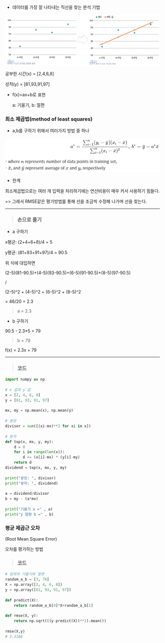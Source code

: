 - 데이터를 가장 잘 나타내는 직선을 찾는 분석 기법

![](.\src\image-20200717215739153.png)



공부한 시간(x) = [2,4,6,8]

성적(y) 			= [81,93,91,97]



- f(x)=ax+b로 표현

  a: 기울기, b: 절편



### 최소 제곱법(method of least squares)

- a,b를 구하기 위해서 여러가지 방법 중 하나

![](./src/image-20200717220409008.png)

- 한계

최소제곱법으로는 여러 개 입력을 처리하기에는 연산비용이 매우 커서 사용하기 힘들다.

=> 그래서 RMSE같은 평가방법를 통해 선을 조금씩 수정해 나가며 선을 찾는다.



---



> ### 손으로 풀기

- a 구하기

x평균: (2+4+6+8)/4 = 5

y평균: (81+93+91+97)/4 = 90.5

위 식에 대입하면

(2-5)(81-90.5)+(4-5)(93-90.5)+(6-5)(91-90.5)+(8-5)(97-90.5)

/

(2-5)^2 + (4-5)^2 + (6-5)^2 + (8-5)^2

= 46/20 = 2.3

> a = 2.3

- b 구하기

90.5 - 2.3*5 = 79

> b = 79

f(x) = 2.3x + 79

---



> ### 코드

```python
import numpy as np 

# x 값과 y 값
x = [2, 4, 6, 8]
y = [81, 93, 91, 97]

mx, my = np.mean(x), np.mean(y)

# 분모
divisor = sum([(xi-mx)**2 for xi in x])

# 분자
def top(x, mx, y, my):
    d = 0
    for i in range(len(x)):
        d += (x[i]-mx) * (y[i]-my)
    return d
dividend = top(x, mx, y, my)

print("분모: ", divisor)
print("분자: ", dividend)

a = dividend/divisor
b = my - (a*mx)

print("기울기 a =" , a)
print("y 절편 b =" , b)
```



### 평균 제곱근 오차

(Root Mean Square Error)

오차를 평가하는 방법

> ### 코드

```python
# 임의의 기울기와 절편
random_a_b = [3, 76]
X = np.array([2, 4, 6, 8])
y = np.array([81, 93, 91, 97])

def predict(X):
    return random_a_b[0]*X+random_a_b[1]

def rmse(X, y):
    return np.sqrt(((y-predict(X))**2).mean())

rmse(X,y)
# 3.3166
```


